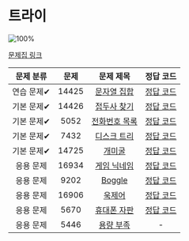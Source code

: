 # 트라이

![100%](https://progress-bar.dev/5/?scale=10&title=progress&width=500&color=babaca&suffix=/10)

[문제집 링크](https://www.acmicpc.net/workbook/view/12649)

| 문제 분류  | 문제  |                       문제 제목                       |                                                                             정답 코드                                                                              |
| :--------: | :---: | :---------------------------------------------------: | :----------------------------------------------------------------------------------------------------------------------------------------------------------------: |
| 연습 문제✔ | 14425 | [문자열 집합](https://www.acmicpc.net/problem/14425)  |     [정답 코드](/%EC%BD%94%EB%94%A9%ED%85%8C%EC%8A%A4%ED%8A%B8%EA%B3%B5%EB%B6%80/%EB%B0%B1%EC%A4%80/S3%EB%AC%B8%EC%9E%90%EC%97%B4%EC%A7%91%ED%95%A914425.java)     |
| 기본 문제✔ | 14426 | [접두사 찾기](https://www.acmicpc.net/problem/14426)  |     [정답 코드](/%EC%BD%94%EB%94%A9%ED%85%8C%EC%8A%A4%ED%8A%B8%EA%B3%B5%EB%B6%80/%EB%B0%B1%EC%A4%80/S1%EC%A0%91%EB%91%90%EC%82%AC%EC%B0%BE%EA%B8%B014426.java)     |
| 기본 문제✔ | 5052  | [전화번호 목록](https://www.acmicpc.net/problem/5052) | [정답 코드](/%EC%BD%94%EB%94%A9%ED%85%8C%EC%8A%A4%ED%8A%B8%EA%B3%B5%EB%B6%80/%EB%B0%B1%EC%A4%80/G4%EC%A0%84%ED%99%94%EB%B2%88%ED%98%B8%EB%AA%A9%EB%A1%9D5052.java) |
| 기본 문제✔ | 7432  |  [디스크 트리](https://www.acmicpc.net/problem/7432)  |     [정답 코드](/%EC%BD%94%EB%94%A9%ED%85%8C%EC%8A%A4%ED%8A%B8%EA%B3%B5%EB%B6%80/%EB%B0%B1%EC%A4%80/G2%EB%94%94%EC%8A%A4%ED%81%AC%ED%8A%B8%EB%A6%AC7432.java)      |
| 기본 문제✔ | 14725 |    [개미굴](https://www.acmicpc.net/problem/14725)    |              [정답 코드](/%EC%BD%94%EB%94%A9%ED%85%8C%EC%8A%A4%ED%8A%B8%EA%B3%B5%EB%B6%80/%EB%B0%B1%EC%A4%80/G3%EA%B0%9C%EB%AF%B8%EA%B5%B414725.java)              |
| 응용 문제  | 16934 | [게임 닉네임](https://www.acmicpc.net/problem/16934)  |                                                              [정답 코드](../0x1F/solutions/16934.cpp)                                                              |
| 응용 문제  | 9202  |    [Boggle](https://www.acmicpc.net/problem/9202)     |                                                              [정답 코드](../0x1F/solutions/9202.cpp)                                                               |
| 응용 문제  | 16906 |    [욱제어](https://www.acmicpc.net/problem/16906)    |                                                              [정답 코드](../0x1F/solutions/16906.cpp)                                                              |
| 응용 문제  | 5670  |  [휴대폰 자판](https://www.acmicpc.net/problem/5670)  |                                                              [정답 코드](../0x1F/solutions/5670.cpp)                                                               |
| 응용 문제  | 5446  |   [용량 부족](https://www.acmicpc.net/problem/5446)   |                                                                                 -                                                                                  |
